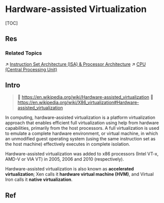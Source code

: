 # Hardware-assisted Virtualization

[TOC]



## Res
### Related Topics
↗ [Instruction Set Architecture (ISA) & Processor Architecture](../../../Computer%20Architecture/Instruction%20Set%20Architecture%20(ISA)%20&%20Processor%20Architecture/Instruction%20Set%20Architecture%20(ISA)%20&%20Processor%20Architecture.md)
↗ [CPU (Central Processing Unit)](../../../Computer%20Architecture/Computer%20Microarchitectures%20(Computer%20Organization)/Computer%20Processors/Microprocessors%20Unit%20(MPU)/CPU%20(Central%20Processing%20Unit)/CPU%20(Central%20Processing%20Unit).md)



## Intro
> 🔗 https://en.wikipedia.org/wiki/Hardware-assisted_virtualization
> 🔗 https://en.wikipedia.org/wiki/X86_virtualization#Hardware-assisted_virtualization

In computing, hardware-assisted virtualization is a platform virtualization approach that enables efficient full virtualization using help from hardware capabilities, primarily from the host processors. A full virtualization is used to emulate a complete hardware environment, or virtual machine, in which an unmodified guest operating system (using the same instruction set as the host machine) effectively executes in complete isolation. 

Hardware-assisted virtualization was added to x86 processors (Intel VT-x, AMD-V or VIA VT) in 2005, 2006 and 2010 (respectively).

Hardware-assisted virtualization is also known as **accelerated virtualization**; Xen calls it **hardware virtual machine (HVM)**, and Virtual Iron calls it **native virtualization**.



## Ref
